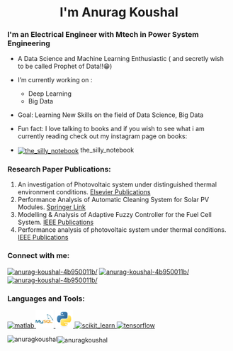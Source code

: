 <h1 align="center"> I'm Anurag Koushal</h1>

### I'm an Electrical Engineer with  Mtech in Power System Engineering   

- A Data Science and Machine Learning Enthusiastic ( and secretly wish to be called Prophet of Data!!😁)
- I’m currently working on :
    -  Deep Learning
    -  Big Data

- Goal: Learning New Skills on the field of Data Science, Big Data 
- Fun fact: I love talking to books and if you wish to see what i am currently reading check out my instagram page on books:
- <a href="https://instagram.com/the_silly_notebook" target="blank"><img align="center" src="https://raw.githubusercontent.com/rahuldkjain/github-profile-readme-generator/master/src/images/icons/Social/instagram.svg" alt="the_silly_notebook" height="30" width="40" /></a> the_silly_notebook
</p>
<h3 align="left">Research Paper Publications:</h3>
<p align="left">

1.  An investigation of Photovoltaic system under distinguished thermal environment conditions.  [Elsevier Publications](https://www.sciencedirect.com/science/article/abs/pii/B978032395108100001X?via%3Dihub)
2.  Performance Analysis of Automatic Cleaning System for Solar PV Modules. [Springer Link](https://link.springer.com/chapter/10.1007/978-981-10-5903-2_101)
3.  Modelling & Analysis of Adaptive Fuzzy Controller for the Fuel Cell System. [IEEE Publications](https://ieeexplore.ieee.org/document/8665574)
4.   Performance analysis of photovoltaic system under thermal conditions. [IEEE Publications](https://ieeexplore.ieee.org/document/7853723)
    

<h3 align="left">Connect with me:</h3>
<p align="left">
<a href="https://linkedin.com/in/anurag-koushal-4b950011b/" target="blank"><img align="center" src="https://raw.githubusercontent.com/rahuldkjain/github-profile-readme-generator/master/src/images/icons/Social/linked-in-alt.svg" alt="anurag-koushal-4b950011b/" height="30" width="40" /></a>
<a href="https://www.researchgate.net/profile/Anurag-Koushal" target="blank"><img align="center" src="https://upload.wikimedia.org/wikipedia/commons/5/5e/ResearchGate_icon_SVG.svg" alt="anurag-koushal-4b950011b/" height="30" width="40" /></a>
<a href="https://scholar.google.co.in/citations?user=GTY0ZqgAAAAJ&hl=en" target="blank"><img align="center" src="https://upload.wikimedia.org/wikipedia/commons/c/c7/Google_Scholar_logo.svg" alt="anurag-koushal-4b950011b/" height="30" width="40" /></a>
</p>
<h3 align="left">Languages and Tools:</h3>
<p align="left"> <a href="https://www.mathworks.com/" target="_blank" rel="noreferrer"> <img src="https://upload.wikimedia.org/wikipedia/commons/2/21/Matlab_Logo.png" alt="matlab" width="40" height="40"/> </a> <a href="https://www.mysql.com/" target="_blank" rel="noreferrer"> <img src="https://raw.githubusercontent.com/devicons/devicon/master/icons/mysql/mysql-original-wordmark.svg" alt="mysql" width="40" height="40"/> </a> <a href="https://www.python.org" target="_blank" rel="noreferrer"> <img src="https://raw.githubusercontent.com/devicons/devicon/master/icons/python/python-original.svg" alt="python" width="40" height="40"/> </a> <a href="https://scikit-learn.org/" target="_blank" rel="noreferrer"> <img src="https://upload.wikimedia.org/wikipedia/commons/0/05/Scikit_learn_logo_small.svg" alt="scikit_learn" width="40" height="40"/> </a> <a href="https://www.tensorflow.org" target="_blank" rel="noreferrer"> <img src="https://www.vectorlogo.zone/logos/tensorflow/tensorflow-icon.svg" alt="tensorflow" width="40" height="40"/> </a> </p>

<p><img align="left" src="https://github-readme-stats.vercel.app/api/top-langs?username=anuragkoushal&show_icons=true&locale=en&layout=compact" alt="anuragkoushal" /></p>
<p><img align="center" src="https://github-readme-streak-stats.herokuapp.com/?user=anuragkoushal&" alt="anuragkoushal" /></p>
